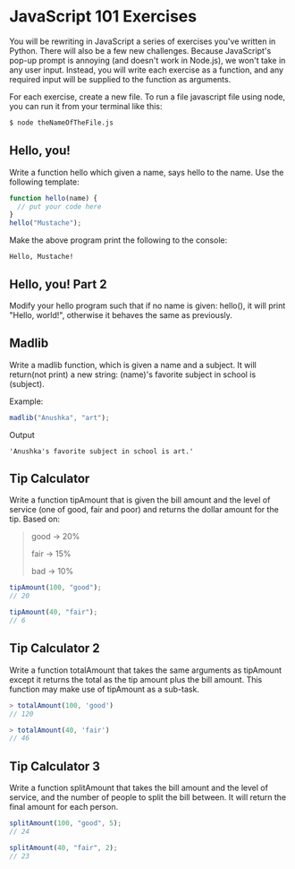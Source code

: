 # JavaScript 101 Exercises

You will be rewriting in JavaScript a series of exercises you've written in Python. There will also be a few new challenges. Because JavaScript's pop-up prompt is annoying (and doesn't work in Node.js), we won't take in any user input. Instead, you will write each exercise as a function, and any required input will be supplied to the function as arguments.

For each exercise, create a new file. To run a file javascript file using node, you can run it from your terminal like this:

```bash
$ node theNameOfTheFile.js
```

## Hello, you!

Write a function hello which given a name, says hello to the name. Use the following template:

```js
function hello(name) {
  // put your code here
}
hello("Mustache");
```

Make the above program print the following to the console:

```
Hello, Mustache!
```

## Hello, you! Part 2

Modify your hello program such that if no name is given: hello(), it will print "Hello, world!", otherwise it behaves the same as previously.

## Madlib

Write a madlib function, which is given a name and a subject. It will return(not print) a new string: (name)'s favorite subject in school is (subject).

Example:

```js
madlib("Anushka", "art");
```

Output

```
'Anushka's favorite subject in school is art.'
```

## Tip Calculator

Write a function tipAmount that is given the bill amount and the level of service (one of good, fair and poor) and returns the dollar amount for the tip. Based on:

> good -> 20%
>
> fair -> 15%
>
> bad -> 10%

```js
tipAmount(100, "good");
// 20

tipAmount(40, "fair");
// 6
```

## Tip Calculator 2

Write a function totalAmount that takes the same arguments as tipAmount except it returns the total as the tip amount plus the bill amount. This function may make use of tipAmount as a sub-task.

```js
> totalAmount(100, 'good')
// 120

> totalAmount(40, 'fair')
// 46
```

## Tip Calculator 3

Write a function splitAmount that takes the bill amount and the level of service, and the number of people to split the bill between. It will return the final amount for each person.

```js
splitAmount(100, "good", 5);
// 24

splitAmount(40, "fair", 2);
// 23
```
